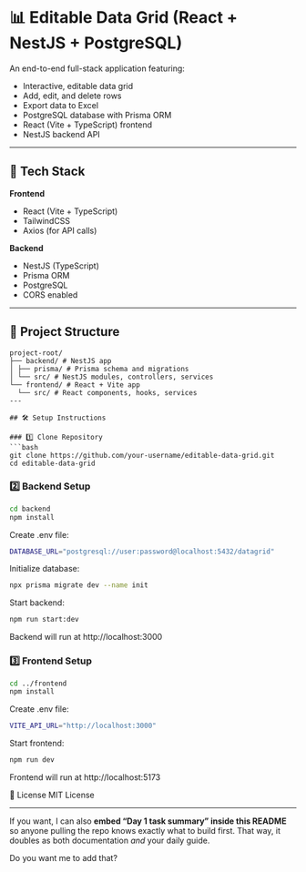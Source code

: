 # 📊 Editable Data Grid (React + NestJS + PostgreSQL)

An end-to-end full-stack application featuring:
- Interactive, editable data grid
- Add, edit, and delete rows
- Export data to Excel
- PostgreSQL database with Prisma ORM
- React (Vite + TypeScript) frontend
- NestJS backend API

---

## 🚀 Tech Stack

**Frontend**
- React (Vite + TypeScript)
- TailwindCSS
- Axios (for API calls)

**Backend**
- NestJS (TypeScript)
- Prisma ORM
- PostgreSQL
- CORS enabled

---

## 📂 Project Structure
```
project-root/
├── backend/ # NestJS app
│ ├── prisma/ # Prisma schema and migrations
│ └── src/ # NestJS modules, controllers, services
└── frontend/ # React + Vite app
  └── src/ # React components, hooks, services
---

## 🛠️ Setup Instructions

### 1️⃣ Clone Repository
```bash
git clone https://github.com/your-username/editable-data-grid.git
cd editable-data-grid
```

### 2️⃣ Backend Setup
```bash
cd backend
npm install
```
Create .env file:
```bash
DATABASE_URL="postgresql://user:password@localhost:5432/datagrid"
```
Initialize database:
```bash
npx prisma migrate dev --name init
```
Start backend:
```bash
npm run start:dev
```
Backend will run at http://localhost:3000

### 3️⃣ Frontend Setup
```bash
cd ../frontend
npm install
```
Create .env file:
```bash
VITE_API_URL="http://localhost:3000"
```
Start frontend:
```bash
npm run dev
```
Frontend will run at http://localhost:5173

📜 License
MIT License

---

If you want, I can also **embed “Day 1 task summary” inside this README** so anyone pulling the repo knows exactly what to build first. That way, it doubles as both documentation *and* your daily guide.  

Do you want me to add that?
